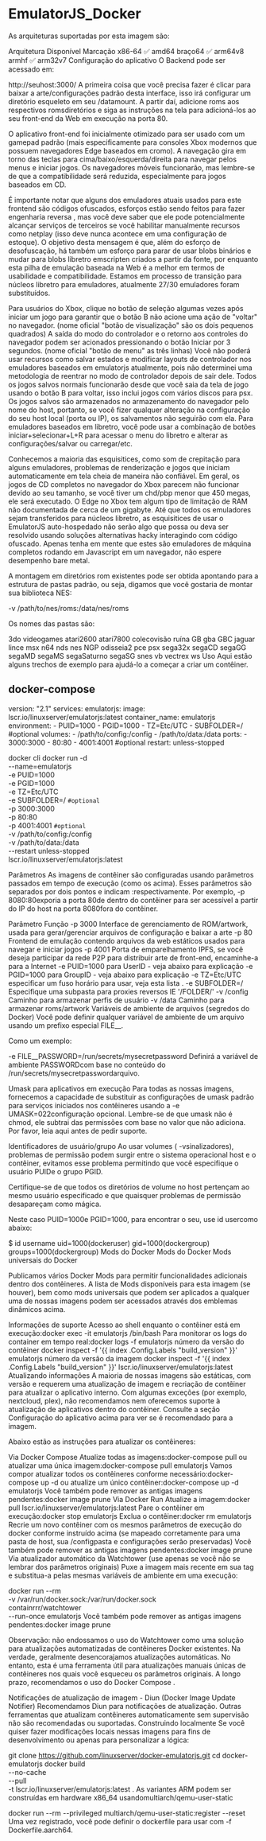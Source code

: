 # EmulatorJS_Docker

As arquiteturas suportadas por esta imagem são:

Arquitetura	Disponível	Marcação
x86-64	✅	amd64
braço64	✅	arm64v8
armhf	✅	arm32v7
Configuração do aplicativo
O Backend pode ser acessado em:

http://seuhost:3000/
A primeira coisa que você precisa fazer é clicar para baixar a arte/configurações padrão desta interface, isso irá configurar um diretório esqueleto em seu /datamount. A partir daí, adicione roms aos respectivos romsdiretórios e siga as instruções na tela para adicioná-los ao seu front-end da Web em execução na porta 80.

O aplicativo front-end foi inicialmente otimizado para ser usado com um gamepad padrão (mais especificamente para consoles Xbox modernos que possuem navegadores Edge baseados em cromo). A navegação gira em torno das teclas para cima/baixo/esquerda/direita para navegar pelos menus e iniciar jogos. Os navegadores móveis funcionarão, mas lembre-se de que a compatibilidade será reduzida, especialmente para jogos baseados em CD.

É importante notar que alguns dos emuladores atuais usados ​​para este frontend são códigos ofuscados, esforços estão sendo feitos para fazer engenharia reversa , mas você deve saber que ele pode potencialmente alcançar serviços de terceiros se você habilitar manualmente recursos como netplay (isso deve nunca acontece em uma configuração de estoque). O objetivo desta mensagem é que, além do esforço de desofuscação, há também um esforço para parar de usar blobs binários e mudar para blobs libretro emscripten criados a partir da fonte, por enquanto esta pilha de emulação baseada na Web é a melhor em termos de usabilidade e compatibilidade. Estamos em processo de transição para núcleos libretro para emuladores, atualmente 27/30 emuladores foram substituídos.

Para usuários do Xbox, clique no botão de seleção algumas vezes após iniciar um jogo para garantir que o botão B não acione uma ação de "voltar" no navegador. (nome oficial "botão de visualização" são os dois pequenos quadrados) A saída do modo do controlador e o retorno aos controles do navegador podem ser acionados pressionando o botão Iniciar por 3 segundos. (nome oficial "botão de menu" as três linhas) Você não poderá usar recursos como salvar estados e modificar layouts de controlador nos emuladores baseados em emulatorjs atualmente, pois não determinei uma metodologia de reentrar no modo de controlador depois de sair dele. Todos os jogos salvos normais funcionarão desde que você saia da tela de jogo usando o botão B para voltar, isso inclui jogos com vários discos para psx. Os jogos salvos são armazenados no armazenamento do navegador pelo nome do host, portanto, se você fizer qualquer alteração na configuração do seu host local (porta ou IP), os salvamentos não seguirão com ela. Para emuladores baseados em libretro, você pode usar a combinação de botões iniciar+selecionar+L+R para acessar o menu do libretro e alterar as configurações/salvar ou carregar/etc.

Conhecemos a maioria das esquisitices, como som de crepitação para alguns emuladores, problemas de renderização e jogos que iniciam automaticamente em tela cheia de maneira não confiável. Em geral, os jogos de CD completos no navegador do Xbox parecem não funcionar devido ao seu tamanho, se você tiver um chd/pbp menor que 450 megas, ele será executado. O Edge no Xbox tem algum tipo de limitação de RAM não documentada de cerca de um gigabyte. Até que todos os emuladores sejam transferidos para núcleos libretro, as esquisitices de usar o EmulatorJS auto-hospedado não serão algo que possa ou deva ser resolvido usando soluções alternativas hacky interagindo com código ofuscado. Apenas tenha em mente que estes são emuladores de máquina completos rodando em Javascript em um navegador, não espere desempenho bare metal.

A montagem em diretórios rom existentes pode ser obtida apontando para a estrutura de pastas padrão, ou seja, digamos que você gostaria de montar sua biblioteca NES:

-v /path/to/nes/roms:/data/nes/roms

Os nomes das pastas são:

3do
videogames
atari2600
atari7800
colecovisão
ruína
GB
gba
GBC
jaguar
lince
msx
n64
nds
nes
NGP
odisseia2
pce
psx
sega32x
segaCD
segaGG
segaMD
segaMS
segaSaturno
segaSG
snes
vb
vectrex
ws
Uso
Aqui estão alguns trechos de exemplo para ajudá-lo a começar a criar um contêiner.

docker-compose
---
version: "2.1"
services:
  emulatorjs:
    image: lscr.io/linuxserver/emulatorjs:latest
    container_name: emulatorjs
    environment:
      - PUID=1000
      - PGID=1000
      - TZ=Etc/UTC
      - SUBFOLDER=/ #optional
    volumes:
      - /path/to/config:/config
      - /path/to/data:/data
    ports:
      - 3000:3000
      - 80:80
      - 4001:4001 #optional
    restart: unless-stopped



    
docker cli 
docker run -d \
  --name=emulatorjs \
  -e PUID=1000 \
  -e PGID=1000 \
  -e TZ=Etc/UTC \
  -e SUBFOLDER=/ `#optional` \
  -p 3000:3000 \
  -p 80:80 \
  -p 4001:4001 `#optional` \
  -v /path/to/config:/config \
  -v /path/to/data:/data \
  --restart unless-stopped \
  lscr.io/linuxserver/emulatorjs:latest

Parâmetros
As imagens de contêiner são configuradas usando parâmetros passados ​​em tempo de execução (como os acima). Esses parâmetros são separados por dois pontos e indicam <external>:<internal>respectivamente. Por exemplo, -p 8080:80exporia a porta 80de dentro do contêiner para ser acessível a partir do IP do host na porta 8080fora do contêiner.

Parâmetro	Função
-p 3000	Interface de gerenciamento de ROM/artwork, usada para gerar/gerenciar arquivos de configuração e baixar a arte
-p 80	Frontend de emulação contendo arquivos da web estáticos usados ​​para navegar e iniciar jogos
-p 4001	Porta de emparelhamento IPFS, se você deseja participar da rede P2P para distribuir arte de front-end, encaminhe-a para a Internet
-e PUID=1000	para UserID - veja abaixo para explicação
-e PGID=1000	para GroupID - veja abaixo para explicação
-e TZ=Etc/UTC	especificar um fuso horário para usar, veja esta lista .
-e SUBFOLDER=/	Especifique uma subpasta para proxies reversos IE '/FOLDER/'
-v /config	Caminho para armazenar perfis de usuário
-v /data	Caminho para armazenar roms/artwork
Variáveis ​​de ambiente de arquivos (segredos do Docker)
Você pode definir qualquer variável de ambiente de um arquivo usando um prefixo especial FILE__.

Como um exemplo:

-e FILE__PASSWORD=/run/secrets/mysecretpassword
Definirá a variável de ambiente PASSWORDcom base no conteúdo do /run/secrets/mysecretpasswordarquivo.

Umask para aplicativos em execução
Para todas as nossas imagens, fornecemos a capacidade de substituir as configurações de umask padrão para serviços iniciados nos contêineres usando a -e UMASK=022configuração opcional. Lembre-se de que umask não é chmod, ele subtrai das permissões com base no valor que não adiciona. Por favor, leia aqui antes de pedir suporte.

Identificadores de usuário/grupo
Ao usar volumes ( -vsinalizadores), problemas de permissão podem surgir entre o sistema operacional host e o contêiner, evitamos esse problema permitindo que você especifique o usuário PUIDe o grupo PGID.

Certifique-se de que todos os diretórios de volume no host pertençam ao mesmo usuário especificado e que quaisquer problemas de permissão desapareçam como mágica.

Neste caso PUID=1000e PGID=1000, para encontrar o seu, use id usercomo abaixo:

  $ id username
    uid=1000(dockeruser) gid=1000(dockergroup) groups=1000(dockergroup)
Mods do Docker
Mods do Docker Mods universais do Docker

Publicamos vários Docker Mods para permitir funcionalidades adicionais dentro dos contêineres. A lista de Mods disponíveis para esta imagem (se houver), bem como mods universais que podem ser aplicados a qualquer uma de nossas imagens podem ser acessados ​​através dos emblemas dinâmicos acima.

Informações de suporte
Acesso ao shell enquanto o contêiner está em execução:docker exec -it emulatorjs /bin/bash
Para monitorar os logs do container em tempo real:docker logs -f emulatorjs
número da versão do contêiner
docker inspect -f '{{ index .Config.Labels "build_version" }}' emulatorjs
número da versão da imagem
docker inspect -f '{{ index .Config.Labels "build_version" }}' lscr.io/linuxserver/emulatorjs:latest
Atualizando informações
A maioria de nossas imagens são estáticas, com versão e requerem uma atualização de imagem e recriação de contêiner para atualizar o aplicativo interno. Com algumas exceções (por exemplo, nextcloud, plex), não recomendamos nem oferecemos suporte à atualização de aplicativos dentro do contêiner. Consulte a seção Configuração do aplicativo acima para ver se é recomendado para a imagem.

Abaixo estão as instruções para atualizar os contêineres:

Via Docker Compose
Atualize todas as imagens:docker-compose pull
ou atualizar uma única imagem:docker-compose pull emulatorjs
Vamos compor atualizar todos os contêineres conforme necessário:docker-compose up -d
ou atualize um único contêiner:docker-compose up -d emulatorjs
Você também pode remover as antigas imagens pendentes:docker image prune
Via Docker Run
Atualize a imagem:docker pull lscr.io/linuxserver/emulatorjs:latest
Pare o contêiner em execução:docker stop emulatorjs
Exclua o contêiner:docker rm emulatorjs
Recrie um novo contêiner com os mesmos parâmetros de execução do docker conforme instruído acima (se mapeado corretamente para uma pasta de host, sua /configpasta e configurações serão preservadas)
Você também pode remover as antigas imagens pendentes:docker image prune
Via atualizador automático da Watchtower (use apenas se você não se lembrar dos parâmetros originais)
Puxe a imagem mais recente em sua tag e substitua-a pelas mesmas variáveis ​​de ambiente em uma execução:

docker run --rm \
-v /var/run/docker.sock:/var/run/docker.sock \
containrrr/watchtower \
--run-once emulatorjs
Você também pode remover as antigas imagens pendentes:docker image prune

Observação: não endossamos o uso do Watchtower como uma solução para atualizações automatizadas de contêineres Docker existentes. Na verdade, geralmente desencorajamos atualizações automáticas. No entanto, esta é uma ferramenta útil para atualizações manuais únicas de contêineres nos quais você esqueceu os parâmetros originais. A longo prazo, recomendamos o uso do Docker Compose .

Notificações de atualização de imagem - Diun (Docker Image Update Notifier)
Recomendamos Diun para notificações de atualização. Outras ferramentas que atualizam contêineres automaticamente sem supervisão não são recomendadas ou suportadas.
Construindo localmente
Se você quiser fazer modificações locais nessas imagens para fins de desenvolvimento ou apenas para personalizar a lógica:

git clone https://github.com/linuxserver/docker-emulatorjs.git
cd docker-emulatorjs
docker build \
  --no-cache \
  --pull \
  -t lscr.io/linuxserver/emulatorjs:latest .
As variantes ARM podem ser construídas em hardware x86_64 usandomultiarch/qemu-user-static

docker run --rm --privileged multiarch/qemu-user-static:register --reset
Uma vez registrado, você pode definir o dockerfile para usar com -f Dockerfile.aarch64.
